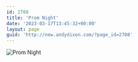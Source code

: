 ```yaml
---
id: 2708
title: 'Prom Night'
date: '2023-03-17T13:45:32+00:00'
layout: page
guid: 'http://new.andydixon.com/?page_id=2708'
---
```


![Prom Night](https://i0.wp.com/assets.g8x2.ldn.idrivee2-23.com/posters/Prom%20Night%2001.jpg?w=1200&ssl=1 "Prom Night")